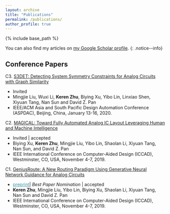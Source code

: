 ```yaml
---
layout: archive
title: "Publications"
permalink: /publications/
author_profile: true
---
```


{% include base_path %}

You can also find my articles on <a href="{{author.googlescholar}}">my Google Scholar profile</a>.
{: .notice--info}
            
            
Conference Papers
-------

C3. [S3DET: Detecting System Symmetry Constraints for Analog Circuits with Graph Similarity](http://doi.acm.org/) 
   * Invited
   * Mingjie Liu, Wuxi Li, **Keren Zhu**, Biying Xu, Yibo Lin, Linxiao Shen, Xiyuan Tang, Nan Sun and David Z. Pan
   * IEEE/ACM Asia and South Pacific Design Automation Conference (ASPDAC),  Beijing, China, January 13-16, 2020.

C2. [MAGICAL: Toward Fully Automated Analog IC Layout Leveraging Human and Machine Intelligence](http://doi.acm.org/) 
   * Invited | accepted
   * Biying Xu, **Keren Zhu**, Mingjie Liu, Yibo Lin, Shaolan Li, Xiyuan Tang, Nan Sun, and David Z. Pan
   * IEEE International Conference on Computer-Aided Design (ICCAD),  Westminster, CO, USA, November 4-7, 2019.
   
C1. [GeniusRoute: A New Routing Paradigm Using Generative Neural Network Guidance for Analog Circuits](http://doi.acm.org/) 
   * <a href="/publications/papers/AR_ICCAD2019_zhu" style="color:#3793ae">preprint</a>| *Best Paper Nomination* \| accepted
   * **Keren Zhu**, Mingjie Liu, Yibo Lin, Biying Xu, Shaolan Li, Xiyuan Tang, Nan Sun and David Z. Pan
   * IEEE International Conference on Computer-Aided Design (ICCAD),  Westminster, CO, USA, November 4-7, 2019.

